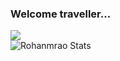 ### Welcome traveller...

![](https://komarev.com/ghpvc/?username=Rohanmrao&color=green)<br>
![Rohanmrao Stats](https://github-readme-stats.vercel.app/api?username=Rohanmrao&show_icons=true&theme=chartreuse-dark)

<!--
**Rohanmrao/Rohanmrao** is a ✨ _special_ ✨ repository because its `README.md` (this file) appears on your GitHub profile.

Here are some ideas to get you started:

- 🔭 I’m currently working on ...
- 🌱 I’m currently learning ...
- 👯 I’m looking to collaborate on ...
- 🤔 I’m looking for help with ...
- 💬 Ask me about ...
- 📫 How to reach me: ...
- 😄 Pronouns: ...
- ⚡ Fun fact: ...
-->
